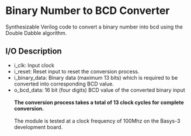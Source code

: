 # Binary Number to BCD Converter
Synthesizable Verilog code to convert a binary number into bcd using the Double Dabble algorithm.
## I/O Description
- i_clk: Input clock
- i_reset: Reset input to reset the conversion process.
- i_binary_data: Binary data (maximum 13 bits) which is required to be converted into corresponding BCD value.
- o_bcd_data: 16 bit (four digits) BCD value of the converted binary input <br>
<br> **The conversion process takes a total of 13 clock cycles for complete conversion.** <br>
<br> The module is tested at a clock frequency of 100Mhz on the Basys-3 development board.
